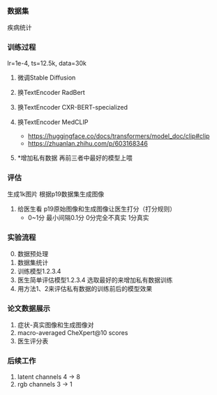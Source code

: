 ### 数据集
疾病统计

### 训练过程
lr=1e-4, ts=12.5k, data=30k
1. 微调Stable Diffusion
2. 换TextEncoder RadBert
3. 换TextEncoder CXR-BERT-specialized
4. 换TextEncoder MedCLIP
    - https://huggingface.co/docs/transformers/model_doc/clip#clip
    - https://zhuanlan.zhihu.com/p/603168346

5. *增加私有数据 再前三者中最好的模型上喂




### 评估
生成1k图片 根据p19数据集生成图像
1. 给医生看 p19原始图像和生成图像让医生打分（打分规则）
    - 0~1分 最小间隔0.1分 0分完全不真实 1分真实
<!-- 2. densenet121  AUC ACCURACY F1-SCORE -->


### 实验流程
0. 数据预处理
1. 数据集统计
2. 训练模型1.2.3.4
3. 医生简单评估模型1.2.3.4 选取最好的来增加私有数据训练
4. 用方法1、2来评估私有数据的训练前后的模型效果


### 论文数据展示
1. 症状-真实图像和生成图像对
2. macro-averaged CheXpert@10 scores
3. 医生评分表



### 后续工作
1. latent channels 4 -> 8
2. rgb channels  3 -> 1